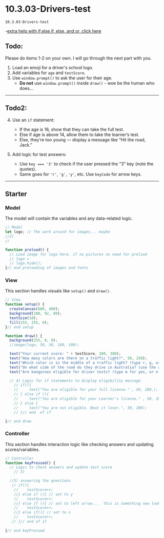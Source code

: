 # 10.3.03-Drivers-test
```
10.3.03-Drivers-test
```

-[extra help with if,else if, else, and or, click here](https://thecodingtrain.com/tracks/code-programming-with-p5-js/code/3-conditionals/3-else-if-and-or)

## Todo: 

Please do items 1-2 on your own. I will go through the next part with you. 
1. Load an emoji for a driver's school logo.
2. Add variables for `age` and `testScore`.
3. Use `window.prompt()` to ask the user for their age.
    * **Do not** use `window.prompt()` inside `draw()` - woe be the human who does...
---
##  Todo2:
   
4. Use an `if` statement:

   * If the age is 16, show that they can take the full test.
   * Else if age is above 14, allow them to take the learner’s test.
   * Else, they’re too young — display a message like “Hit the road, Jack.”
5. Add logic for test answers:

   * Use `key === '3'` to check if the user pressed the "3" key (note the quotes).
   * Same goes for `'r'`, `'g'`, `'y'`, etc. Use `keyCode` for arrow keys.

---
## Starter

### Model
The model will contain the variables and any data-related logic.

```javascript
// Model
let logo; // The work around for images... maybe
//2)
//

function preload() {
  // Load image for logo here. if no pictures no need for preload
  // logo = 
  // logo.hide();
}// end preloading of images and fonts
```

### View
This section handles visuals like `setup()` and `draw()`.

```javascript
// View
function setup() {
  createCanvas(600, 400);
  background(100, 92, 80);
  textSize(18);
  fill(255, 255, 0);
}// end setup

function draw() {
  background(255, 0, 0);
  //image(logo, 50, 50, 100, 100);

  text("Your current score: " + testScore, 200, 380);
  text("How many colors are there on a traffic light?", 50, 250);
  text("Which color is in the middle of a traffic light? (type r, g, or y)", 50, 275);
  text("On what side of the road do they drive in Australia? (use the arrow keys)", 50, 300);
  text("Are kangaroos eligible for driver tests? (type m for yes, or n for no)", 50, 325);

  // 4) Logic for if statements to display eligibility message
    // if(){
    //     text("You are eligible for your full license." , 50, 200,);
    // } else if (){
    //     text("You are eligible for your Learner's license." , 50, 200,);
    // } else {
    //     text("You are not eligible. Beat it loser.", 50, 200);
    // }// end  of if

}// end draw
```

### Controller
This section handles interaction logic like checking answers and updating scores/variables.
```javascript
// Controller
function keyPressed() {
  // Logic to check answers and update test score
    // 3) 

  //5) answering the questions
   // if(){
    //    testScore++;
    //} else if (){ // set to y
    //    testScore++;       
    //} else if (){ // set to left arrow...  this is something new look up keyCode in p5 reference
    //    testScore++;
    //} else if(){ // set to n
    //    testScore++;
   // }// end of if
 
}// end keyPressed
```


